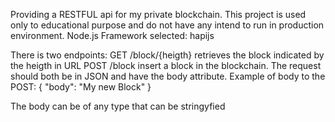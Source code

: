 Providing a RESTFUL api for my private blockchain.
This project is used only to educational purpose and do not have any intend to run in production environment.
Node.js Framework selected: hapijs

There is two endpoints:
GET /block/{heigth} retrieves the block indicated by the heigth in URL
POST /block insert a block in the blockchain. The request should both be in JSON and have the body attribute.
Example of body to the POST:
{
      "body": "My new Block"
}

The body can be of any type that can be stringyfied
